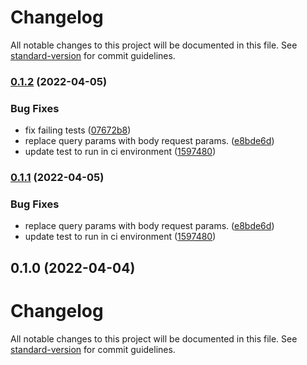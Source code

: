 # Changelog

All notable changes to this project will be documented in this file. See [standard-version](https://github.com/conventional-changelog/standard-version) for commit guidelines.

### [0.1.2](https://github.com/HuddleCo/thelinkedpeople-monday.com-integration/compare/v0.1.0...v0.1.2) (2022-04-05)


### Bug Fixes

* fix failing tests ([07672b8](https://github.com/HuddleCo/thelinkedpeople-monday.com-integration/commit/07672b8d717b93947065bbdb792c95b27e8ecefb))
* replace query params with body request params. ([e8bde6d](https://github.com/HuddleCo/thelinkedpeople-monday.com-integration/commit/e8bde6de40f8eeb19832b0ff67131b3b7ef8aad3))
* update test to run in ci environment ([1597480](https://github.com/HuddleCo/thelinkedpeople-monday.com-integration/commit/159748057e4ba01f152c22734601d4d6bbf8f518))

### [0.1.1](https://github.com/HuddleCo/thelinkedpeople-monday.com-integration/compare/v0.1.0...v0.1.1) (2022-04-05)


### Bug Fixes

* replace query params with body request params. ([e8bde6d](https://github.com/HuddleCo/thelinkedpeople-monday.com-integration/commit/e8bde6de40f8eeb19832b0ff67131b3b7ef8aad3))
* update test to run in ci environment ([1597480](https://github.com/HuddleCo/thelinkedpeople-monday.com-integration/commit/159748057e4ba01f152c22734601d4d6bbf8f518))

## 0.1.0 (2022-04-04)

# Changelog

All notable changes to this project will be documented in this file. See [standard-version](https://github.com/conventional-changelog/standard-version) for commit guidelines.
